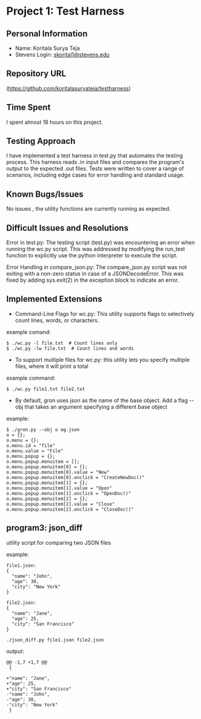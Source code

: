 # Project 1: Test Harness


## Personal Information
- Name: Koritala Surya Teja 
- Stevens Login: skorital1@stevens.edu

## Repository URL
(https://github.com/koritalasuryateja/testharness)

## Time Spent
I spent almost 18 hours on this project.

## Testing Approach
I have implemented a test harness in test.py that automates the testing process. This harness reads .in input files and compares the program's output to the expected .out files. Tests were written to cover a range of scenarios, including edge cases for error handling and standard usage.

## Known Bugs/Issues
No issues , the utility functions are currently running as expected.

## Difficult Issues and Resolutions
Error in test.py: The testing script (test.py) was encountering an error when running the wc.py script. This was addressed by modifying the run_test function to explicitly use the python interpreter to execute the script.

Error Handling in compare_json.py: The compare_json.py script was not exiting with a non-zero status in case of a JSONDecodeError. This was fixed by adding sys.exit(2) in the exception block to indicate an error.

## Implemented Extensions
- Command-Line Flags for wc.py: This utility supports flags to selectively count lines, words, or characters.

example comand:

```
$ ./wc.py -l file.txt  # Count lines only
$ ./wc.py -lw file.txt  # Count lines and words
```
- To support multiple files for wc.py: this utility lets you specify multiple files, where it will print a total
  
 example command:
```
$ ./wc.py file1.txt file2.txt
```
- By default, gron uses json as the name of the base object. Add a flag --obj that takes an argument specifying a different base object
  
example:
```
$ ./gron.py --obj o eg.json
o = {};
o.menu = {};
o.menu.id = "file"
o.menu.value = "File"
o.menu.popup = {};
o.menu.popup.menuitem = [];
o.menu.popup.menuitem[0] = {};
o.menu.popup.menuitem[0].value = "New"
o.menu.popup.menuitem[0].onclick = "CreateNewDoc()"
o.menu.popup.menuitem[1] = {};
o.menu.popup.menuitem[1].value = "Open"
o.menu.popup.menuitem[1].onclick = "OpenDoc()"
o.menu.popup.menuitem[2] = {};
o.menu.popup.menuitem[2].value = "Close"
o.menu.popup.menuitem[2].onclick = "CloseDoc()"
```

## program3: json_diff
utility script for comparing two JSON files

example:
```
file1.json:
{
  "name": "John",
  "age": 30,
  "city": "New York"
}
```
```
file2.json:
{
  "name": "Jane",
  "age": 25,
  "city": "San Francisco"
}
```
```
./json_diff.py file1.json file2.json
```

output:
```
@@ -1,7 +1,7 @@
 {

+"name": "Jane",
+"age": 25,
+"city": "San Francisco"
-"name": "John",
-"age": 30,
-"city": "New York"
 }

```
